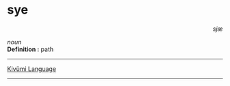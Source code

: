 

# sye
<div align="right"><i>sjæ</i></div>

*noun*  
**Definition :** path  

---

[Kivümi Language](../README.md)

---
